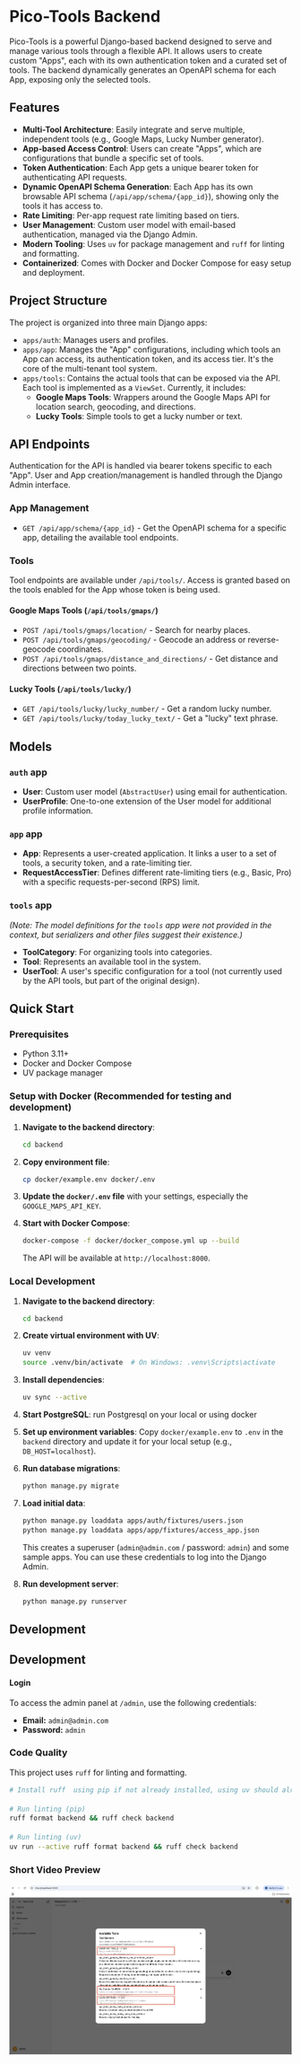 # Pico-Tools Backend

Pico-Tools is a powerful Django-based backend designed to serve and manage various tools through a flexible API. It allows users to create custom "Apps", each with its own authentication token and a curated set of tools. The backend dynamically generates an OpenAPI schema for each App, exposing only the selected tools.


## Features

-   **Multi-Tool Architecture**: Easily integrate and serve multiple, independent tools (e.g., Google Maps, Lucky Number generator).
-   **App-based Access Control**: Users can create "Apps", which are configurations that bundle a specific set of tools.
-   **Token Authentication**: Each App gets a unique bearer token for authenticating API requests.
-   **Dynamic OpenAPI Schema Generation**: Each App has its own browsable API schema (`/api/app/schema/{app_id}`), showing only the tools it has access to.
-   **Rate Limiting**: Per-app request rate limiting based on tiers.
-   **User Management**: Custom user model with email-based authentication, managed via the Django Admin.
-   **Modern Tooling**: Uses `uv` for package management and `ruff` for linting and formatting.
-   **Containerized**: Comes with Docker and Docker Compose for easy setup and deployment.

## Project Structure

The project is organized into three main Django apps:

-   `apps/auth`: Manages users and profiles.
-   `apps/app`: Manages the "App" configurations, including which tools an App can access, its authentication token, and its access tier. It's the core of the multi-tenant tool system.
-   `apps/tools`: Contains the actual tools that can be exposed via the API. Each tool is implemented as a `ViewSet`. Currently, it includes:
    -   **Google Maps Tools**: Wrappers around the Google Maps API for location search, geocoding, and directions.
    -   **Lucky Tools**: Simple tools to get a lucky number or text.

## API Endpoints

Authentication for the API is handled via bearer tokens specific to each "App". User and App creation/management is handled through the Django Admin interface.

### App Management

-   `GET /api/app/schema/{app_id}` - Get the OpenAPI schema for a specific app, detailing the available tool endpoints.

### Tools

Tool endpoints are available under `/api/tools/`. Access is granted based on the tools enabled for the App whose token is being used.

#### Google Maps Tools (`/api/tools/gmaps/`)

-   `POST /api/tools/gmaps/location/` - Search for nearby places.
-   `POST /api/tools/gmaps/geocoding/` - Geocode an address or reverse-geocode coordinates.
-   `POST /api/tools/gmaps/distance_and_directions/` - Get distance and directions between two points.

#### Lucky Tools (`/api/tools/lucky/`)

-   `GET /api/tools/lucky/lucky_number/` - Get a random lucky number.
-   `GET /api/tools/lucky/today_lucky_text/` - Get a "lucky" text phrase.

## Models

### `auth` app

-   **User**: Custom user model (`AbstractUser`) using email for authentication.
-   **UserProfile**: One-to-one extension of the User model for additional profile information.

### `app` app

-   **App**: Represents a user-created application. It links a user to a set of tools, a security token, and a rate-limiting tier.
-   **RequestAccessTier**: Defines different rate-limiting tiers (e.g., Basic, Pro) with a specific requests-per-second (RPS) limit.

### `tools` app

*(Note: The model definitions for the `tools` app were not provided in the context, but serializers and other files suggest their existence.)*

-   **ToolCategory**: For organizing tools into categories.
-   **Tool**: Represents an available tool in the system.
-   **UserTool**: A user's specific configuration for a tool (not currently used by the API tools, but part of the original design).

## Quick Start

### Prerequisites

-   Python 3.11+
-   Docker and Docker Compose
-   UV package manager

### Setup with Docker (Recommended for testing and development)

1.  **Navigate to the backend directory**:
    ```bash
    cd backend
    ```

2.  **Copy environment file**:
    ```bash
    cp docker/example.env docker/.env
    ```

3.  **Update the `docker/.env` file** with your settings, especially the `GOOGLE_MAPS_API_KEY`.

4.  **Start with Docker Compose**:
    ```bash
    docker-compose -f docker/docker_compose.yml up --build
    ```
    The API will be available at `http://localhost:8000`.

### Local Development

1.  **Navigate to the backend directory**:
    ```bash
    cd backend
    ```

2.  **Create virtual environment with UV**:
    ```bash
    uv venv
    source .venv/bin/activate  # On Windows: .venv\Scripts\activate
    ```

3.  **Install dependencies**:
    ```bash
    uv sync --active
    ```

4.  **Start PostgreSQL**:
    run Postgresql on your local or using docker

5.  **Set up environment variables**:
    Copy `docker/example.env` to `.env` in the `backend` directory and update it for your local setup (e.g., `DB_HOST=localhost`).

6.  **Run database migrations**:
    ```bash
    python manage.py migrate
    ```

7.  **Load initial data**:
    ```bash
    python manage.py loaddata apps/auth/fixtures/users.json
    python manage.py loaddata apps/app/fixtures/access_app.json
    ```
    This creates a superuser (`admin@admin.com` / password: `admin`) and some sample apps. You can use these credentials to log into the Django Admin.

8.  **Run development server**:
    ```bash
    python manage.py runserver
    ```

## Development

## Development

#### Login

To access the admin panel at `/admin`, use the following credentials:

- **Email:** `admin@admin.com`
- **Password:** `admin`

### Code Quality

This project uses `ruff` for linting and formatting.

```bash
# Install ruff  using pip if not already installed, using uv should already installed following above command

# Run linting (pip)
ruff format backend && ruff check backend

# Run linting (uv)
uv run --active ruff format backend && ruff check backend
```

### Short Video Preview

[![Short Video Preview](assets/tools.png)](assets/demo.mov)

